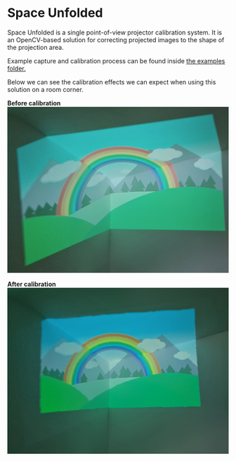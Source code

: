 # Space Unfolded
Space Unfolded is a single point-of-view projector calibration system.
It is an OpenCV-based solution for correcting projected images to the shape of the projection area.

Example capture and calibration process can be found inside [the examples folder.](examples/SimpleCalibrationInPython)

Below we can see the calibration effects we can expect when using this solution on a room corner.

**Before calibration**
![Uncalibrated Projection](img/uncalibrated.jpg)


**After calibration**
![Calibrated Projection](img/calibrated.jpg)
